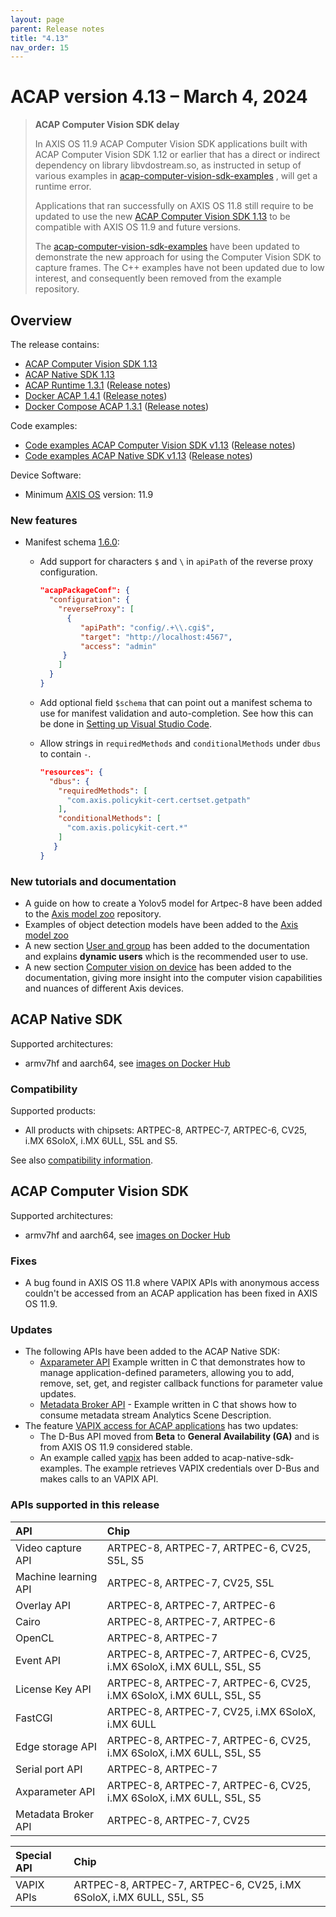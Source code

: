 ```yaml
---
layout: page
parent: Release notes
title: "4.13"
nav_order: 15
---
```


# ACAP version 4.13 – March 4, 2024

> **ACAP Computer Vision SDK delay**
>
> In AXIS OS 11.9 ACAP Computer Vision SDK applications built with ACAP
> Computer Vision SDK 1.12 or earlier that has a direct or indirect dependency
> on library libvdostream.so, as instructed in setup of various examples in
> [acap-computer-vision-sdk-examples](https://github.com/AxisCommunications/acap-computer-vision-sdk-examples)
> , will get a runtime error.
>
> Applications that ran successfully on AXIS OS 11.8 still require to be updated to use
> the new [ACAP Computer Vision SDK 1.13](#acap-computer-vision-sdk) to be compatible with AXIS OS 11.9 and future versions.
>
> The [acap-computer-vision-sdk-examples](https://github.com/AxisCommunications/acap-computer-vision-sdk-examples)
> have been updated to demonstrate the new approach for using the Computer Vision SDK to capture frames.
> The C++ examples have not been updated due to low interest, and consequently been removed from the example repository.

## Overview

The release contains:

- [ACAP Computer Vision SDK 1.13](#acap-computer-vision-sdk)
- [ACAP Native SDK 1.13](#acap-native-sdk)
- [ACAP Runtime 1.3.1](https://github.com/AxisCommunications/acap-runtime/tree/1.3.1)
  ([Release notes](https://github.com/AxisCommunications/acap-runtime/releases/tag/1.3.1))
- [Docker ACAP 1.4.1](https://github.com/AxisCommunications/docker-acap/tree/1.4.1)
  ([Release notes](https://github.com/AxisCommunications/docker-acap/releases/tag/1.4.1))
- [Docker Compose ACAP 1.3.1](https://github.com/AxisCommunications/docker-compose-acap/tree/1.3.1)
  ([Release notes](https://github.com/AxisCommunications/docker-compose-acap/releases/tag/1.3.1))

Code examples:

- [Code examples ACAP Computer Vision SDK v1.13](https://github.com/AxisCommunications/acap-computer-vision-sdk-examples/tree/v1.13)
  ([Release notes](https://github.com/AxisCommunications/acap-computer-vision-sdk-examples/releases/tag/v1.13))
- [Code examples ACAP Native SDK v1.13](https://github.com/AxisCommunications/acap-native-sdk-examples/tree/v1.13)
  ([Release notes](https://github.com/AxisCommunications/acap-native-sdk-examples/releases/tag/v1.13))

Device Software:

- Minimum [AXIS OS](https://www.axis.com/support/device-software) version: 11.9

### New features

- Manifest schema [1.6.0](../develop/manifest-schemas/schema-field-descriptions-v1.6.0):
  - Add support for characters `$` and `\` in `apiPath` of the reverse proxy
    configuration.

    ```json
    "acapPackageConf": {
      "configuration": {
        "reverseProxy": [
          {
             "apiPath": "config/.+\\.cgi$",
             "target": "http://localhost:4567",
             "access": "admin"
         }
        ]
      }
    }
    ```

  - Add optional field `$schema` that can point out a manifest schema to use
    for manifest validation and auto-completion. See how this can be done in
    [Setting up Visual Studio Code](../develop/setting-up-visual-studio-code#manifest-validation).
  - Allow strings in `requiredMethods` and `conditionalMethods` under `dbus` to contain `-`.

     ```json
     "resources": {
       "dbus": {
         "requiredMethods": [
           "com.axis.policykit-cert.certset.getpath"
         ],
         "conditionalMethods": [
           "com.axis.policykit-cert.*"
         ]
        }
     }
     ```

### New tutorials and documentation

- A guide on how to create a Yolov5 model for Artpec-8 have been added to the [Axis model zoo](https://github.com/AxisCommunications/axis-model-zoo/blob/main/docs/yolov5-on-artpec8.md) repository.
- Examples of object detection models have been added to the [Axis model zoo](https://github.com/AxisCommunications/axis-model-zoo)
- A new section [User and group](../develop/application-project-structure#user-and-group) has been added to the documentation and explains **dynamic users** which is the recommended user to use.
- A new section [Computer vision on device](../computer-vision-on-device/) has been added to the documentation, giving more insight into the computer vision capabilities and nuances of different Axis devices.

## ACAP Native SDK

Supported architectures:

- armv7hf and aarch64, see [images on Docker Hub](https://hub.docker.com/r/axisecp/acap-native-sdk)

### Compatibility

Supported products:

- All products with chipsets: ARTPEC-8, ARTPEC-7, ARTPEC-6, CV25, i.MX 6SoloX, i.MX 6ULL, S5L and S5.

See also [compatibility information](../axis-devices-and-compatibility).

## ACAP Computer Vision SDK

Supported architectures:

- armv7hf and aarch64, see [images on Docker Hub](https://hub.docker.com/r/axisecp/acap-computer-vision-sdk)

### Fixes

- A bug found in AXIS OS 11.8 where VAPIX APIs with anonymous access couldn't
  be accessed from an ACAP application has been fixed in AXIS OS 11.9.

### Updates

- The following APIs have been added to the ACAP Native SDK:
  - [Axparameter API](../api/native-sdk-api#parameter-api) Example written
    in C that demonstrates how to manage application-defined parameters,
    allowing you to add, remove, set, get, and register callback functions for
    parameter value updates.
  - [Metadata Broker API](../api/native-sdk-api#metadata-broker-api) -
    Example written in C that shows how to consume metadata stream Analytics
    Scene Description.
- The feature [VAPIX access for ACAP
  applications](../develop/VAPIX-access-for-ACAP-applications) has two updates:
  - The D-Bus API moved from **Beta** to **General Availability (GA)** and is from AXIS OS 11.9 considered stable.
  - An example called [vapix](https://github.com/AxisCommunications/acap-native-sdk-examples/tree/main/vapix) has been added to acap-native-sdk-examples. The example retrieves VAPIX credentials over D-Bus and makes calls to an VAPIX API.

### APIs supported in this release

API                  | Chip
:--                  | :--
Video capture API    | ARTPEC-8, ARTPEC-7, ARTPEC-6, CV25, S5L, S5
Machine learning API | ARTPEC-8, ARTPEC-7, CV25, S5L
Overlay API          | ARTPEC-8, ARTPEC-7, ARTPEC-6
Cairo                | ARTPEC-8, ARTPEC-7, ARTPEC-6
OpenCL               | ARTPEC-8, ARTPEC-7
Event API            | ARTPEC-8, ARTPEC-7, ARTPEC-6, CV25, i.MX 6SoloX, i.MX 6ULL, S5L, S5
License Key API      | ARTPEC-8, ARTPEC-7, ARTPEC-6, CV25, i.MX 6SoloX, i.MX 6ULL, S5L, S5
FastCGI              | ARTPEC-8, ARTPEC-7, CV25, i.MX 6SoloX, i.MX 6ULL
Edge storage API     | ARTPEC-8, ARTPEC-7, ARTPEC-6, CV25, i.MX 6SoloX, i.MX 6ULL, S5L, S5
Serial port API      | ARTPEC-8, ARTPEC-7
Axparameter API      | ARTPEC-8, ARTPEC-7, ARTPEC-6, CV25, i.MX 6SoloX, i.MX 6ULL, S5L, S5
Metadata Broker API  | ARTPEC-8, ARTPEC-7, CV25

Special API          | Chip
:--                  | :--
VAPIX APIs           | ARTPEC-8, ARTPEC-7, ARTPEC-6, CV25, i.MX 6SoloX, i.MX 6ULL, S5L, S5
